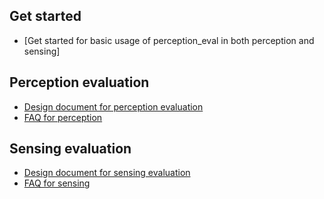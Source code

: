 ## Get started

- [Get started for basic usage of perception_eval in both perception and sensing]

## Perception evaluation

- [Design document for perception evaluation](./perception/)
- [FAQ for perception](./perception/)

## Sensing evaluation

- [Design document for sensing evaluation](./sensing/)
- [FAQ for sensing](./sensing)

